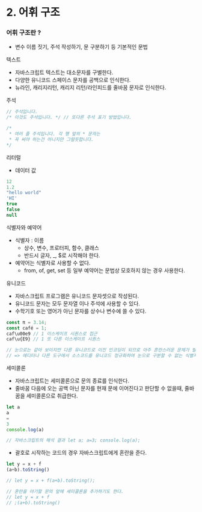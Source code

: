 # 2. 어휘 구조

### 어휘 구조란 ?

- 변수 이름 짓기, 주석 작성하기, 문 구분하기 등 기본적인 문법

텍스트

- 자바스크립트 텍스트는 대소문자를 구별한다.
- 다양한 유니코드 스페이스 문자를 공백으로 인식한다.
- 뉴라인, 캐리지리턴, 캐리지 리턴/라인피드를 줄바꿈 문자로 인식한다.

주석

```jsx
// 주석입니다.
/* 이것도 주석입니다. */ // 또다른 주석 표기 방법입니다.

/*
 * 여러 줄 주석입니다. 각 행 앞의 * 문자는 
 * 꼭 써야 하는건 아니지만 그럴듯합니다.
*/
```

리터럴

- 데이터 값

```jsx
12
1.2
"hello world"
'HI'
true
false
null
```

식별자와 예약어

- 식별자 : 이름
    - 상수, 변수, 프로터피, 함수, 클래스
    - 반드시 글자, _, $로 시작해야 한다.
- 예약어는 식별자로 사용할 수 없다.
    - from, of, get, set 등 일부 예약어는 문법상 모호하지 않는 경우 사용한다.

유니코드

- 자바스크립트 프로그램은 유니코드 문자셋으로 작성된다.
- 유니코드 문자는 모두 문자열 이나 주석에 사용할 수 있다.
- 수학기호 또는 영어가 아닌 문자를 상수나 변수에 쓸 수 있다.

```jsx
const π = 3.14;
const café = 1;
caf\u00e9 // 1 이스케이프 시퀀스로 접근
caf\u{E9} // 1 또 다른 이스케이프 시퀀스

// 눈으로는 같아 보이지만 다른 유니코드로 이진 인코딩이 되므로 아주 혼란스러운 문제가 발생할 수 있다.
// => 에디터나 다른 도구에서 소스코드를 유니코드 정규화하여 눈으로 구분할 수 없는 식별자가 생기지 않게 주의해야 한다.
```

세미콜론

- 자바스크립트는 세미콜론으로 문의 종료를 인식한다.
- 줄바꿈 다음에 오는 공백 아닌 문자를 현재 문에 이어진다고 판단할 수 없을때, 줄바꿈을 세미콜론으로 취급한다.

```jsx
let a
a
=
3
console.log(a)

// 자바스크립트의 해석 결과 let a; a=3; console.log(a);
```

- 괄호로 시작하는 코드의 경우 자바스크립트에게 혼란을 준다.

```jsx
let y = x + f
(a+b).toString()

// let y = x + f(a+b).toString();

// 혼란을 야기할 문의 앞에 세미콜론을 추가하기도 한다.
// let y = x + f
// ;(a+b).toString()
```